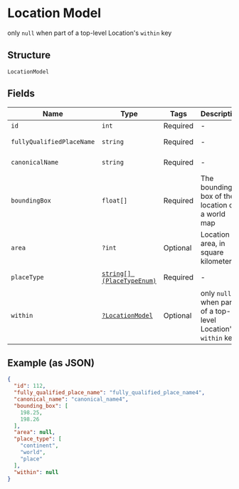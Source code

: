 
# Location Model

only `null` when part of a top-level Location's `within` key

## Structure

`LocationModel`

## Fields

| Name | Type | Tags | Description | Getter | Setter |
|  --- | --- | --- | --- | --- | --- |
| `id` | `int` | Required | - | getId(): int | setId(int id): void |
| `fullyQualifiedPlaceName` | `string` | Required | - | getFullyQualifiedPlaceName(): string | setFullyQualifiedPlaceName(string fullyQualifiedPlaceName): void |
| `canonicalName` | `string` | Required | - | getCanonicalName(): string | setCanonicalName(string canonicalName): void |
| `boundingBox` | `float[]` | Required | The bounding box of the location on a world map | getBoundingBox(): array | setBoundingBox(array boundingBox): void |
| `area` | `?int` | Optional | Location area, in square kilometers | getArea(): ?int | setArea(?int area): void |
| `placeType` | [`string[] (PlaceTypeEnum)`](../../doc/models/place-type-enum.md) | Required | - | getPlaceType(): array | setPlaceType(array placeType): void |
| `within` | [`?LocationModel`](../../doc/models/location-model.md) | Optional | only `null` when part of a top-level Location's `within` key | getWithin(): ?LocationModel | setWithin(?LocationModel within): void |

## Example (as JSON)

```json
{
  "id": 112,
  "fully_qualified_place_name": "fully_qualified_place_name4",
  "canonical_name": "canonical_name4",
  "bounding_box": [
    198.25,
    198.26
  ],
  "area": null,
  "place_type": [
    "continent",
    "world",
    "place"
  ],
  "within": null
}
```


